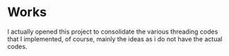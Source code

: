 # Works

I actually opened this project to consolidate the various threading codes that I implemented, of course, mainly the ideas as i do not have the actual codes.